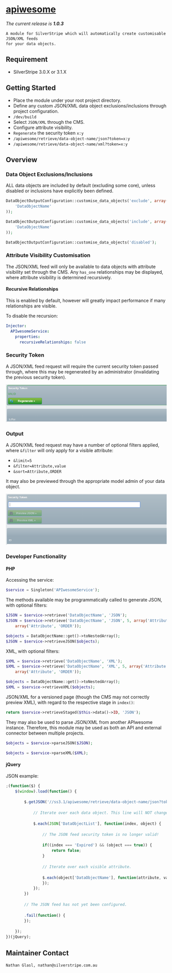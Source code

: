 # [apiwesome](https://packagist.org/packages/nglasl/silverstripe-apiwesome)

_The current release is **1.0.3**_

	A module for SilverStripe which will automatically create customisable JSON/XML feeds
	for your data objects.

## Requirement

* SilverStripe 3.0.X or 3.1.X

## Getting Started

* Place the module under your root project directory.
* Define any custom JSON/XML data object exclusions/inclusions through project configuration.
* `/dev/build`
* Select `JSON/XML` through the CMS.
* Configure attribute visibility.
* `Regenerate` the security token `x:y`
* `/apiwesome/retrieve/data-object-name/json?token=x:y`
* `/apiwesome/retrieve/data-object-name/xml?token=x:y`

## Overview

### Data Object Exclusions/Inclusions

ALL data objects are included by default (excluding some core), unless disabled or inclusions have explicitly been defined.

```php
DataObjectOutputConfiguration::customise_data_objects('exclude', array(
	'DataObjectName'
));
```

```php
DataObjectOutputConfiguration::customise_data_objects('include', array(
	'DataObjectName'
));
```

```php
DataObjectOutputConfiguration::customise_data_objects('disabled');
```

### Attribute Visibility Customisation

The JSON/XML feed will only be available to data objects with attribute visibility set through the CMS. Any `has_one` relationships may be displayed, where attribute visibility is determined recursively.

#### Recursive Relationships

This is enabled by default, however will greatly impact performance if many relationships are visible.

To disable the recursion:

```yaml
Injector:
  APIwesomeService:
    properties:
      recursiveRelationships: false
```

### Security Token

A JSON/XML feed request will require the current security token passed through, where this may be regenerated by an administrator (invalidating the previous security token).

![token](images/apiwesome-token.png)

### Output

A JSON/XML feed request may have a number of optional filters applied, where `&filter` will only apply for a visible attribute:

* `&limit=5`
* `&filter=Attribute,value`
* `&sort=Attribute,ORDER`

It may also be previewed through the appropriate model admin of your data object.

![preview](images/apiwesome-preview.png)

### Developer Functionality

#### PHP

Accessing the service:

```php
$service = Singleton('APIwesomeService');
```

The methods available may be programmatically called to generate JSON, with optional filters:

```php
$JSON = $service->retrieve('DataObjectName', 'JSON');
$JSON = $service->retrieve('DataObjectName', 'JSON', 5, array('Attribute', 'value'),
	array('Attribute', 'ORDER'));
```

```php
$objects = DataObjectName::get()->toNestedArray();
$JSON = $service->retrieveJSON($objects);
```

XML, with optional filters:

```php
$XML = $service->retrieve('DataObjectName', 'XML');
$XML = $service->retrieve('DataObjectName', 'XML', 5, array('Attribute', 'value'),
	array('Attribute', 'ORDER'));
```

```php
$objects = DataObjectName::get()->toNestedArray();
$XML = $service->retrieveXML($objects);
```

JSON/XML for a versioned page (though the CMS may not correctly preview XML), with regard to the respective stage in `index()`:

```php
return $service->retrieveStaged($this->data()->ID, 'JSON');
```

They may also be used to parse JSON/XML from another APIwesome instance. Therefore, this module may be used as both an API and external connector between multiple projects.

```php
$objects = $service->parseJSON($JSON);
```

```php
$objects = $service->parseXML($XML);
```

#### jQuery

JSON example:

```javascript
;(function($) {
	$(window).load(function() {

		$.getJSON('//ss3.1/apiwesome/retrieve/data-object-name/json?token=' + token(), function(JSON) {

			// Iterate over each data object. This line will NOT change.

			$.each(JSON['DataObjectList'], function(index, object) {

				// The JSON feed security token is no longer valid!

				if((index === 'Expired') && (object === true)) {
					return false;
				}

				// Iterate over each visible attribute.

				$.each(object['DataObjectName'], function(attribute, value) {
				});
			});
		})

		// The JSON feed has not yet been configured.

		.fail(function() {
		});

	});
})(jQuery);
```

## Maintainer Contact

	Nathan Glasl, nathan@silverstripe.com.au
